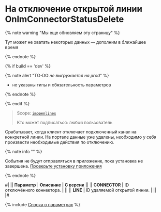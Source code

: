 # На отключение открытой линии OnImConnectorStatusDelete

{% note warning "Мы еще обновляем эту страницу" %}

Тут может не хватать некоторых данных — дополним в ближайшее время

{% endnote %}

{% if build == 'dev' %}

{% note alert "TO-DO _не выгружается на prod_" %}

- не указаны типы и обязательность параметров

{% endnote %}

{% endif %}

> Scope: [`imopenlines`](../../../scopes/permissions.md)
>
> Кто может подписаться: любой пользователь

Срабатывает, когда клиент отключает подключенный канал на конкретной линии. На портале данные уже удалены, необходимо у себя произвести необходимые действия по отключению.

{% note info "" %}

События не будут отправляться в приложение, пока установка не завершена. [Проверьте установку приложения](../../../../settings/app-installation/installation-finish.md)

{% endnote %}

#|
|| **Параметр** | **Описание** | **С версии** ||
|| **CONNECTOR** | ID отключённого коннектора. | ||
|| **LINE** | ID удаляемой открытой линии. | ||
|#

{% include [Сноска о параметрах](../../../../_includes/required.md) %}
